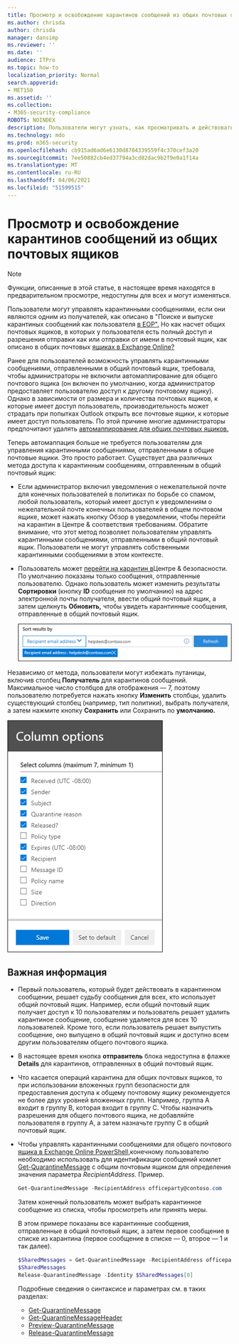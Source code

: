 ```yaml
---
title: Просмотр и освобождение карантинов сообщений из общих почтовых ящиков
ms.author: chrisda
author: chrisda
manager: dansimp
ms.reviewer: ''
ms.date: ''
audience: ITPro
ms.topic: how-to
localization_priority: Normal
search.appverid:
- MET150
ms.assetid: ''
ms.collection:
- M365-security-compliance
ROBOTS: NOINDEX
description: Пользователи могут узнать, как просматривать и действовать в карантинных сообщениях, отправленных в общие почтовые ящики, на которые у них есть разрешения.
ms.technology: mdo
ms.prod: m365-security
ms.openlocfilehash: cb915ad6ad6e6130d8704339559f4c370cef3a20
ms.sourcegitcommit: 7ee50882cb4ed37794a3cd82dac9b2f9e0a1f14a
ms.translationtype: MT
ms.contentlocale: ru-RU
ms.lasthandoff: 04/06/2021
ms.locfileid: "51599515"
---
```

# <a name="view-and-release-quarantined-messages-from-shared-mailboxes"></a>Просмотр и освобождение карантинов сообщений из общих почтовых ящиков

> [!NOTE]
> Функции, описанные в этой статье, в настоящее время находятся в предварительном просмотре, недоступны для всех и могут изменяться.

Пользователи могут управлять карантинными сообщениями, если они являются одним из получателей, как описано в "Поиске и выпуске карантиных сообщений как пользователя [в EOP".](find-and-release-quarantined-messages-as-a-user.md) Но как насчет общих почтовых ящиков, в которых у пользователя есть полный доступ и разрешения отправки как или отправки от имени в почтовый ящик, как описано в общих почтовых [ящиках в Exchange Online?](/exchange/collaboration-exo/shared-mailboxes)

Ранее для пользователей возможность управлять карантинными сообщениями, отправленными в общий почтовый ящик, требовала, чтобы администраторы не включили автомаппирование для общего почтового ящика (он включен по умолчанию, когда администратор предоставляет пользователю доступ к другому почтовому ящику). Однако в зависимости от размера и количества почтовых ящиков, к которые имеет доступ  пользователь, производительность может страдать при попытках Outlook открыть все почтовые ящики, к которые имеет доступ пользователь. По этой причине многие администраторы предпочитают удалять [автомаппирование для общих почтовых ящиков.](/outlook/troubleshoot/profiles-and-accounts/remove-automapping-for-shared-mailbox)

Теперь автомаппация больше не требуется пользователям для управления карантинными сообщениями, отправленными в общие почтовые ящики. Это просто работает. Существует два различных метода доступа к карантинным сообщениям, отправленным в общий почтовый ящик:

- Если администратор включил уведомления о нежелательной почте для конечных пользователей в политиках по борьбе со спамом, любой  пользователь, который имеет доступ к уведомлениям о нежелательной почте конечных пользователей в общем почтовом ящике, может нажать кнопку Обзор в уведомлении, чтобы перейти на карантин в Центре & соответствия требованиям. [](configure-your-spam-filter-policies.md#configure-end-user-spam-notifications) Обратите внимание, что этот метод позволяет пользователям управлять карантинными сообщениями, отправленными в общий почтовый ящик. Пользователи не могут управлять собственными карантинными сообщениями в этом контексте.

- Пользователь может [перейти на карантин в](find-and-release-quarantined-messages-as-a-user.md)Центре & безопасности. По умолчанию показаны только сообщения, отправленные пользователю. Однако пользователь может изменить результаты **Сортировки** (кнопку **ID** сообщения по умолчанию) на адрес электронной почты получателя, ввести общий почтовый ящик, а затем щелкнуть **Обновить,** чтобы увидеть карантинные сообщения, отправленные в общий почтовый ящик.

  ![Сортировка карантинов сообщений по адресу электронной почты получателя.](../../media/quarantine-sort-results-by-recipient-email-address.png)

Независимо от метода, пользователи могут избежать путаницы, включив столбец **Получатель** для карантинов сообщений. Максимальное число столбцов для отображения — 7, поэтому пользователю потребуется нажать кнопку **Изменить** столбцы, удалить существующий столбец (например, тип политики), выбрать получателя, а затем нажмите кнопку **Сохранить** или Сохранить по **умолчанию.**

  ![Удалите столбец тип политики и добавьте столбец Получатель в карантин.](../../media/quarantine-add-recipient-column.png)

## <a name="things-to-keep-in-mind"></a>Важная информация

- Первый пользователь, который будет действовать в карантинном сообщении, решает судьбу сообщения для всех, кто использует общий почтовый ящик. Например, если общий почтовый ящик получает доступ к 10 пользователям и пользователь решает удалить карантиное сообщение, сообщение удаляется для всех 10 пользователей. Кроме того, если пользователь решает выпустить сообщение, оно выпущено в общий почтовый ящик и доступно всем другим пользователям общего почтового ящика.

- В настоящее время кнопка **отправитель** блока недоступна в флажке **Details** для карантинов, отправленных в общий почтовый ящик.

- Что касается операций карантина для общих почтовых ящиков, то при использовании вложенных групп безопасности для предоставления доступа к общему почтовому ящику рекомендуется не более двух уровней вложенных групп. Например, группа A входит в группу B, которая входит в группу C. Чтобы назначить разрешения для общего почтового ящика, не добавляйте пользователя в группу А, а затем назначьте группу C в общий почтовый ящик.  

- Чтобы управлять карантинными сообщениями для общего почтового [ящика в Exchange Online PowerShell,](/powershell/exchange/connect-to-exchange-online-powershell)конечному пользователю необходимо использовать для идентификации сообщений комлет [Get-QuarantineMessage](/powershell/module/exchange/get-quarantinemessage) с общим почтовым ящиком для определения значения параметра _RecipientAddress._ Пример.

  ```powershell
  Get-QuarantinedMessage -RecipientAddress officeparty@contoso.com
  ```

  Затем конечный пользователь может выбрать карантинное сообщение из списка, чтобы просмотреть или принять меры.

  В этом примере показаны все карантинные сообщения, отправленные в общий почтовый ящик, а затем первое сообщение в списке из карантина (первое сообщение в списке — 0, второе — 1 и так далее).

  ```powershell
  $SharedMessages = Get-QuarantinedMessage -RecipientAddress officeparty@contoso.com | select -ExpandProperty Identity
  $SharedMessages
  Release-QuarantinedMessage -Identity $SharedMessages[0]
  ```

  Подробные сведения о синтаксисе и параметрах см. в таких разделах:

  - [Get-QuarantineMessage](/powershell/module/exchange/get-quarantinemessage)
  - [Get-QuarantineMessageHeader](/powershell/module/exchange/get-quarantinemessageheader)
  - [Preview-QuarantineMessage](/powershell/module/exchange/preview-quarantinemessage)
  - [Release-QuarantineMessage](/powershell/module/exchange/release-quarantinemessage)
